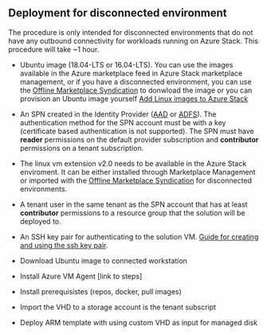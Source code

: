 ## Deployment for disconnected environment

The procedure is only intended for disconnected environments that do not have any outbound connectivity for workloads running on Azure Stack. This procedure will take ~1 hour.

- Ubuntu image (18.04-LTS or 16.04-LTS). You can use the images available in the Azure marketplace feed in Azure Stack marketplace management, or if you have a disconnected environment, you can use the [Offline Marketplace Syndication](https://github.com/Azure/AzureStack-Tools/tree/master/Syndication) to donwload the image or you can provision an Ubuntu image yourself [Add Linux images to Azure Stack](https://docs.microsoft.com/en-us/azure/azure-stack/azure-stack-linux)
- An SPN created in the Identity Provider ([AAD](https://docs.microsoft.com/en-us/azure/azure-stack/user/azure-stack-create-service-principals#create-service-principal-for-azure-ad) or [ADFS](https://docs.microsoft.com/en-us/azure/azure-stack/azure-stack-create-service-principals#create-a-service-principal-using-a-client-secret)). The authentication method for the SPN account must be with a key (certificate based authentication is not supported). The SPN must have **reader** permissions on the default provider subscription and **contributor** permissions on a tenant subscription.
- The linux vm extension v2.0 needs to be available in the Azure Stack enviroment. It can be either installed through Marketplace Management or imported with the [Offline Marketplace Syndication](https://github.com/Azure/AzureStack-Tools/tree/master/Syndication) for disconnected environments.
- A tenant user in the same tenant as the SPN account that has at least **contributor** permissions to a resource group that the solution will be deployed to.
- An SSH key pair for authenticating to the solution VM. [Guide for creating and using the ssh key pair](/docs/SSH.md).

- Download Ubuntu image to connected workstation 
- Install Azure VM Agent [link to steps]
- Install prerequisistes (repos, docker, pull images)
- Import the VHD to a storage account is the tenant subscript
- Deploy ARM template with using custom VHD as input for managed disk